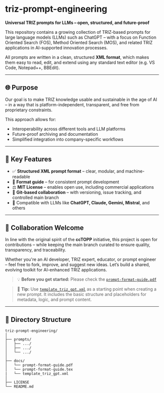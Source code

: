 # triz-prompt-engineering

**Universal TRIZ prompts for LLMs – open, structured, and future-proof**

This repository contains a growing collection of TRIZ-based prompts for large language models (LLMs) such as ChatGPT – with a focus on Function Oriented Search (FOS), Method Oriented Search (MOS), and related TRIZ applications in AI-supported innovation processes.

All prompts are written in a clean, structured **XML format**, which makes them easy to read, edit, and extend using any standard text editor (e.g. VS Code, Notepad++, BBEdit).

---

## 🌐 Purpose

Our goal is to make TRIZ knowledge usable and sustainable in the age of AI – in a way that is platform-independent, transparent, and free from proprietary constraints.

This approach allows for:
- Interoperability across different tools and LLM platforms
- Future-proof archiving and documentation
- Simplified integration into company-specific workflows

---

## 🔧 Key Features

- ✅ **Structured XML prompt format** – clear, modular, and machine-readable
- 📖 **Format guide** – for consistent prompt development
- ⚖️ **MIT License** – enables open use, including commercial applications
- 📁 **Git-based collaboration** – with versioning, issue tracking, and controlled main branch
- 🤖 Compatible with LLMs like **ChatGPT, Claude, Gemini, Mistral**, and others

---

## 🤝 Collaboration Welcome

In line with the original spirit of the **ccTOPP** initiative, this project is open for contributions – while keeping the main branch curated to ensure quality, transparency, and traceability.

Whether you're an AI developer, TRIZ expert, educator, or prompt engineer – feel free to fork, improve, and suggest new ideas. Let’s build a shared, evolving toolkit for AI-enhanced TRIZ applications.

> 💡 **Before you get started:** Please check the [`prompt-format-guide.pdf`](docs/prompt-format-guide.pdf)  

> 🧩 **Tip:** Use [`template_triz_gpt.xml`](docs/template_triz_gpt.xml) as a starting point when creating a new prompt. It includes the basic structure and placeholders for metadata, logic, and prompt content.

---

## 📂 Directory Structure

```plaintext
triz-prompt-engineering/
│
├── prompts/
│   ├── .../
│   ├── .../
│   └── .../
│
├── docs/
│   └── prompt-format-guide.pdf
│   └── prompt-format-guide.tex
|   └── template_triz_gpt.xml
│
├── LICENSE
└── README.md
